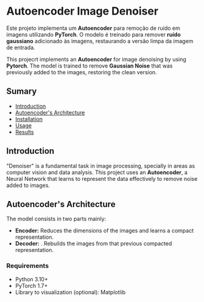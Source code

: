 # Autoencoder Image Denoiser

Este projeto implementa um **Autoencoder** para remoção de ruído em imagens utilizando **PyTorch**. O modelo é treinado para remover **ruído gaussiano** adicionado às imagens, restaurando a versão limpa da imagem de entrada.

This projecrt implements an **Autoencoder** for image denoising by using **Pytorch**. The model is trained to remove **Gaussian Noise** that was previously added to the images, restoring the clean version.

## Sumary

- [Introduction](#introduction)
- [Autoencoder's Architecture](#arch)
- [Installation](#installation)
- [Usage](#usage)
- [Results](#results)


## Introduction

"Denoiser" is a fundamental task in image processing, specially in areas as computer vision and data analysis. This project uses an **Autoencoder**, a Neural Network that learns to represent the data effectively to remove noise added to images.

## Autoencoder's Architecture

The model consists in two parts mainly:
- **Encoder:** Reduces the dimensions of the images and learns a compact representation.
- **Decoder:** . Rebuilds the images from that previous compacted representation.

### Requirements

- Python 3.10+
- PyTorch 1.7+
- Library to visualization (optional): Matplotlib

